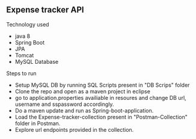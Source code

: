 Expense tracker API
--------------------


Technology used

* java 8
* Spring Boot 
* JPA
* Tomcat
* MySQL Database

Steps to run

* Setup MySQL DB by running SQL Scripts present in "DB Scrips" folder
* Clone the repo and open as a maven project in eclipse
* go to application.properties availiable in resoures and change DB url, username and sspassword accordingly.
* Do a maven update and run as Spring-boot-application.
* Load the Expense-tracker-collection present in "Postman-Collection" folder in Postman.
* Explore url endpoints provided in the collection.